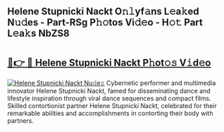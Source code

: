 ## Helene Stupnicki Nackt O𝚗𝚕yf𝚊ns L𝚎a𝚔ed N𝚞𝚍es - Part-RSg P𝚑𝚘tos Vi𝚍𝚎o - H𝚘𝚝 Part L𝚎a𝚔s NbZS8

# <h2><a href="http://kf0r96.oniu.top/?m=Helene+Stupnicki+Nackt">🔗👉 🔴 Helene Stupnicki Nackt P𝚑ot𝚘𝚜 V𝚒d𝚎o</a></h2>

[![Helene Stupnicki Nackt Nu𝚍e𝚜](https://i.imgur.com/0qMVB7G.gif)](http://kf0r96.oniu.top/?m=Helene+Stupnicki+Nackt)
Cybernetic performer and multimedia innovator Helene Stupnicki Nackt, famed for disseminating dance and lifestyle inspiration through viral dance sequences and compact films. Skilled contortionist partner Helene Stupnicki Nackt, celebrated for their remarkable abilities and accomplishments in contorting their body with partners.  
